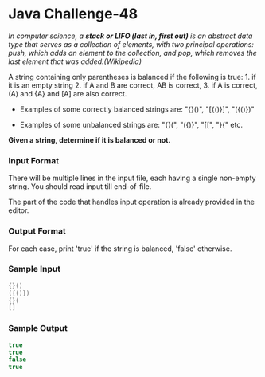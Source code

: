 # Java Challenge-48

*In computer science, a **stack or LIFO (last in, first out)** is an abstract data type that serves as a collection of elements, with two principal operations: push, which adds an element to the collection, and pop, which removes the last element that was added.(Wikipedia)*

A string containing only parentheses is balanced if the following is true: 1. if it is an empty string 2. if A and B are correct, AB is correct, 3. if A is correct, (A) and {A} and [A] are also correct.

- Examples of some correctly balanced strings are: "{}()", "[{()}]", "({()})"

- Examples of some unbalanced strings are: "{}(", "({)}", "[[", "}{" etc.

**Given a string, determine if it is balanced or not.**

### Input Format

There will be multiple lines in the input file, each having a single non-empty string. You should read input till end-of-file.

The part of the code that handles input operation is already provided in the editor.

### Output Format

For each case, print 'true' if the string is balanced, 'false' otherwise.

### Sample Input

```java
{}()
({()})
{}(
[]
```

### Sample Output

```java
true
true
false
true
```